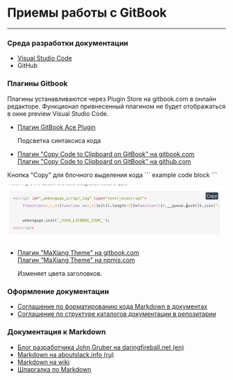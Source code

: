 # Приемы работы с GitBook

---

### Среда разработки документации

* [Visual Studio Code](https://code.visualstudio.com/Download)
* GitHub <!-- добавить ссылку --> 

### Плагины Gitbook
 
 Плагины устанавливаются через Plugin Store на gitbook.com в онлайн редакторе. Функционал привнесенный плагином не будет 
 отображаться в окне preview Visual Studio Code.  

* [Плагин GitBook Ace Plugin](syntax_highlighting.md)
 
   Подсветка синтаксиса кода
 
* [Плагин "Copy Code to Clipboard on GitBook" на gitbook.com](https://plugins.gitbook.com/plugin/copy-code-button)  
   [Плагин "Copy Code to Clipboard on GitBook" на github.com](https://github.com/WebEngage/gitbook-plugin-copy-code-button)
 
 Кнопка "Copy" для блочного выделения кода \``` example code block \```
 
 ![Пример кнопки COPY](pic/gitbook-plugin-copy-code-button.gif)
 
* [Плагин "MaXiang Theme" на gitbook.com](https://plugins.gitbook.com/plugin/maxiang)  
   [Плагин "MaXiang Theme" на npmjs.com](https://www.npmjs.com/package/gitbook-plugin-maxiang)
   
   Изменяет цвета заголовков.
   
   
### Оформление документации

* [Соглашение по форматированию кода Markdown в документах](format_code_in_docs.md)
* [Соглашение по структуре каталогов документации в репозитарии](catalog_structure.md)
 
### Документация к Markdown

 * [Блог разработчика John Gruber на daringfireball.net (en)](http://daringfireball.net/projects/markdown/)
 * [Markdown на aboutslack.info (ru)](http://aboutslack.info/pages/development/markdown-cheatsheet.html)
 * [Markdown на wiki](https://ru.wikipedia.org/wiki/Markdown)
 * [Шпаргалка по Markdown](markdown_cheatsheet.md)
 
<!--todo добавиь соглашение по форматированию кода в документации и репозитарии  -->
<!--todo добавить нюансы работы с gitbook (.png не отбражается, .jpg отображается), не использовать ## -->
